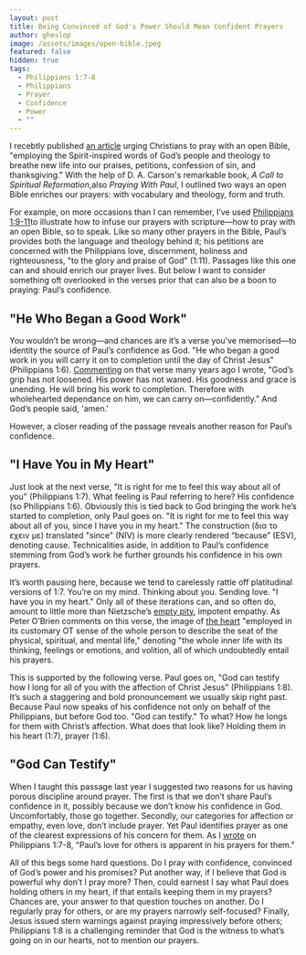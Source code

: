 ```yaml
---
layout: post
title: Being Convinced of God's Power Should Mean Confident Prayers
author: gheslop
image: /assets/images/open-bible.jpeg
featured: false
hidden: true
tags:
  - Philippians 1:7-8
  - Philippians
  - Prayer
  - Confidence
  - Power
  - ""
---
```

I recebtly published [an article](https://africa.thegospelcoalition.org/article/pray-with-an-open-bible/) urging Christians to pray with an open Bible, "employing the Spirit-inspired words of God’s people and theology to breathe new life into our praises, petitions, confession of sin, and thanksgiving." With the help of D. A. Carson's remarkable book, *A Call to Spiritual Reformation*,also *Praying With Paul*, I outlined two ways an open Bible enriches our prayers: with vocabulary and theology, form and truth.

For example, on more occasions than I can remember, I’ve used [Philippians 1:9-11](https://rekindle.co.za/content/2020-06-09-philippians-1-9-11-devotional)to illustrate how to infuse our prayers with scripture—how to pray with an open Bible, so to speak. Like so many other prayers in the Bible, Paul’s provides both the language and theology behind it; his petitions are concerned with the Philippians love, discernment, holiness and righteousness, "to the glory and praise of God" (1:11). Passages like this one can and should enrich our prayer lives. But below I want to consider something oft overlooked in the verses prior that can also be a boon to praying: Paul’s confidence.

## "He Who Began a Good Work"

You wouldn’t be wrong—and chances are it’s a verse you’ve memorised—to identity the source of Paul’s confidence as God. "He who began a good work in you will carry it on to completion until the day of Christ Jesus" (Philippians 1:6). [Commenting](https://rekindle.co.za/content/2020-05-26-philippians-1-3-6-devotional) on that verse many years ago I wrote, "God’s grip has not loosened. His power has not waned. His goodness and grace is unending. He will bring his work to completion. Therefore with wholehearted dependance on him, we can carry on—confidently." And God’s people said, 'amen.'

However, a closer reading of the passage reveals another reason for Paul’s confidence.

## "I Have You in My Heart"

Just look at the next verse, "It is right for me to feel this way about all of you" (Philippians 1:7). What feeling is Paul referring to here? His confidence (so Philippians 1:6). Obviously this is tied back to God bringing the work he’s started to completion, only Paul goes on. "It is right for me to feel this way about all of you, since I have you in my heart." The construction (δια το εχειν με) translated "since" (NIV) is more clearly rendered “because” (ESV), denoting cause. Technicalities aside, in addition to Paul’s confidence stemming from God’s work he further grounds his confidence in his own prayers.

It’s worth pausing here, because we tend to carelessly rattle off platitudinal versions of 1:7. You’re on my mind. Thinking about you. Sending love. "I have you in my heart." Only all of these iterations can, and so often do, amount to little more than Nietzsche’s [empty pity](https://rekindle.co.za/content/2024-11-15-empathy), impotent empathy. As Peter O’Brien comments on this verse, the image of [the heart](https://rekindle.co.za/content/2021-10-05-the-heart-is-deceitful-but-that-doesn-t-mean-feelings-are) "employed in its customary OT sense of the whole person to describe the seat of the physical, spiritual, and mental life," denoting "the whole inner life with its thinking, feelings or emotions, and volition, all of which undoubtedly entail his prayers.

This is supported by the following verse. Paul goes on, "God can testify how I long for all of you with the affection of Christ Jesus" (Philippians 1:8). It’s such a staggering and bold pronouncement we usually skip right past. Because Paul now speaks of his confidence not only on behalf of the Philippians, but before God too. "God can testify." To what? How he longs for them with Christ’s affection. What does that look like? Holding them in his heart (1:7), prayer (1:6).

## "God Can Testify"

When I taught this passage last year I suggested two reasons for us having porous discipline around prayer. The first is that we don’t share Paul’s confidence in it, possibly because we don’t know his confidence in God. Uncomfortably, those go together. Secondly, our categories for affection or empathy, even love, don’t include prayer. Yet Paul identifies prayer as one of the clearest expressions of his concern for them. As I [wrote](https://rekindle.co.za/content/2020-06-02-philippians-1-7-8-devotional) on Philippians 1:7-8, "Paul’s love for others is apparent in his prayers for them."

All of this begs some hard questions. Do I pray with confidence, convinced of God’s power and his promises? Put another way, if I believe that God is powerful why don’t I pray more? Then, could earnest I say what Paul does holding others in my heart, if that entails keeping them in my prayers? Chances are, your answer to that question touches on another. Do I regularly pray for others, or are my prayers narrowly self-focused? Finally, Jesus issued stern warnings against praying impressively before others; Philippians 1:8 is a challenging reminder that God is the witness to what’s going on in our hearts, not to mention our prayers.
